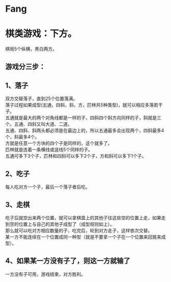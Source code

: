 # Fang
棋类游戏：下方。
=====
棋局5个纵横，黑白两方。
    
游戏分三步：
----

1、落子
---
双方交替落子，直到25个位置落满。<br>
落子过程如果成型(五通，四斜，斜，方，匹林共5种类型)，就可以相应多落若干子。<br>
五通就是最大的两个对角线都是一样的子，四斜四个斜方向同样的子，斜就是三个。五通、四斜又叫大道、二道。<br>
五通、四斜、斜两头都必须是在最边上的，所以五通最多会出现两个，四斜最多4个，斜最多4个。<br>
方就是任意一个方块的四个子是同样的，这个就多了。<br>
匹林就是连着一条横线或竖线5个同样的子。<br>
五通可多下3个子，匹林和四斜可以多下2个子，方和斜可以多下1个子。<br>
    
2、吃子
---
每人吃对方一个子，最后一个落子者后吃。<br>


3、走棋
---
吃子后就空出来两个位置，就可以拿棋盘上的其他子往这些空的位置上走，如果走到空的位置上与自己的其他子成型了（成型规则如上）。<br>
那么就可以吃对方相应数量的子，吃完后，轮到对方走子，这样依次交替。<br>
某一方不能连续在一个位置成同一种型（就是不要拿一个子在一个位置来回晃来成型）。<br>


4、如果某一方没有子了，则这一方就输了 
---
一方没有子可用，游戏结束，对方胜利。
